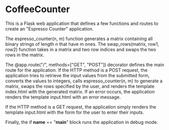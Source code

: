 # CoffeeCounter
This is a Flask web application that defines a few functions and routes to create an "Espresso Counter" application.

The espresso_counter(n, m) function generates a matrix containing all binary strings of length n that have m ones. The swap_rows(matrix, row1, row2) function takes in a matrix and two row indices and swaps the two rows in the matrix.

The @app.route("/", methods=["GET", "POST"]) decorator defines the main route for the application. If the HTTP method is a POST request, the application tries to retrieve the input values from the submitted form, converts the values to integers, calls espresso_counter(n, m) to generate a matrix, swaps the rows specified by the user, and renders the template index.html with the generated matrix. If an error occurs, the application renders the template input.html with an error message.

If the HTTP method is a GET request, the application simply renders the template input.html with the form for the user to enter their inputs.

Finally, the if __name__ == "__main__" block runs the application in debug mode.